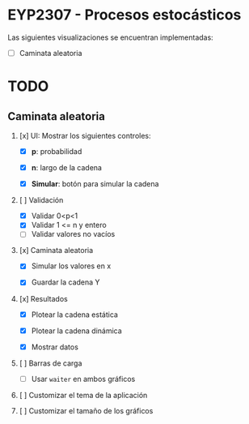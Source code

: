 # EYP2307 - Procesos estocásticos

Las siguientes visualizaciones se encuentran implementadas:

-   [ ] Caminata aleatoria

# TODO

## Caminata aleatoria

1.  [x] UI: Mostrar los siguientes controles:

    -   [x] **p**: probabilidad

    -   [x] **n**: largo de la cadena

    -   [x] **Simular**: botón para simular la cadena

2.  [ ] Validación

    -   [x] Validar 0\<p\<1
    -   [x] Validar 1 \<= n y entero
    -   [ ] Validar valores no vacíos

3.  [x] Caminata aleatoria

    -   [x] Simular los valores en x

    -   [x] Guardar la cadena Y

4.  [x] Resultados

    -   [x] Plotear la cadena estática

    -   [x] Plotear la cadena dinámica

    -   [x] Mostrar datos

5.  [ ]  Barras de carga

    -   [ ] Usar `waiter` en ambos gráficos

6.  [ ] Customizar el tema de la aplicación

7.  [ ] Customizar el tamaño de los gráficos
